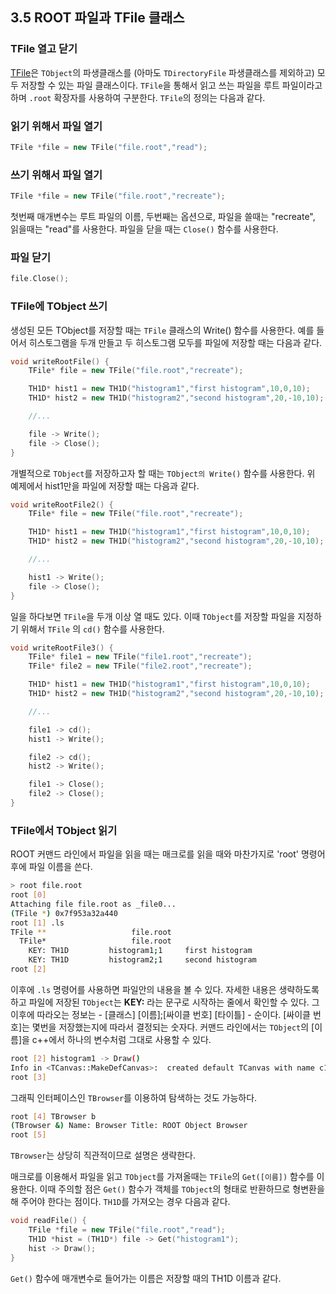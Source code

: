 ## 3.5 ROOT 파일과 TFile 클래스

### TFile 열고 닫기

[TFile](https://root.cern.ch/doc/master/classTFile.html)은 `TObject`의 파생클래스를 (아마도 `TDirectoryFile` 파생클래스를 제외하고) 모두 저장할 수 있는 파일 클래스이다.  `TFile`을 통해서 읽고 쓰는 파일을 루트 파일이라고 하며 `.root` 확장자를 사용하여 구분한다.  `TFile`의 정의는 다음과 같다.

### 읽기 위해서 파일 열기
```c++
TFile *file = new TFile("file.root","read");
```

### 쓰기 위해서 파일 열기
```c++
TFile *file = new TFile("file.root","recreate");
```
첫번째 매개변수는 루트 파일의 이름, 두번째는 옵션으로, 파일을 쓸때는 "recreate", 읽을때는 "read"를 사용한다.  파일을 닫을 때는 `Close()` 함수를 사용한다.

### 파일 닫기

```c++
file.Close();
```

### TFile에 TObject 쓰기

생성된 모든 TObject를 저장할 때는 `TFile` 클래스의 Write() 함수를 사용한다. 예를 들어서 히스토그램을 두개 만들고 두 히스토그램 모두를 파일에 저장할 때는 다음과 같다.

```c++
void writeRootFile() {
    TFile* file = new TFile("file.root","recreate");

    TH1D* hist1 = new TH1D("histogram1","first histogram",10,0,10);
    TH1D* hist2 = new TH1D("histogram2","second histogram",20,-10,10);

    //...

    file -> Write();
    file -> Close();
}
```

개별적으로 `TObject`를 저장하고자 할 때는 `TObject의 Write()` 함수를 사용한다.  위 예제에서 hist1만을 파일에 저장할 때는 다음과 같다.

```c++
void writeRootFile2() {
    TFile* file = new TFile("file.root","recreate");

    TH1D* hist1 = new TH1D("histogram1","first histogram",10,0,10);
    TH1D* hist2 = new TH1D("histogram2","second histogram",20,-10,10);

    //...

    hist1 -> Write();
    file -> Close();
}
```

일을 하다보면 `TFile`을 두개 이상 열 때도 있다.  이때 `TObject`를 저장할 파일을 지정하기 위해서 `TFile` 의 `cd()` 함수를 사용한다.

```c++
void writeRootFile3() {
    TFile* file1 = new TFile("file1.root","recreate");
    TFile* file2 = new TFile("file2.root","recreate");

    TH1D* hist1 = new TH1D("histogram1","first histogram",10,0,10);
    TH1D* hist2 = new TH1D("histogram2","second histogram",20,-10,10);

    //...

    file1 -> cd();
    hist1 -> Write();

    file2 -> cd();
    hist2 -> Write();

    file1 -> Close();
    file2 -> Close();
}
```

### TFile에서 TObject 읽기

ROOT 커맨드 라인에서 파일을 읽을 때는 매크로를 읽을 때와 마찬가지로 'root' 명령어 후에 파일 이름을 쓴다.

```bash
> root file.root
root [0]
Attaching file file.root as _file0...
(TFile *) 0x7f953a32a440
root [1] .ls
TFile **                   file.root
  TFile*                   file.root
    KEY: TH1D         histogram1;1     first histogram
    KEY: TH1D         histogram2;1     second histogram
root [2]
```
이후에 `.ls` 명령어를 사용하면 파일안의 내용을 볼 수 있다.  자세한 내용은 생략하도록 하고 파일에 저장된 `TObject`는 **KEY:** 라는 문구로 시작하는 줄에서 확인할 수 있다.  그 이후에 따라오는 정보는 - [클래스] [이름];[싸이클 번호] [타이틀] - 순이다.  [싸이클 번호]는 몇번을 저장했는지에 따라서 결정되는 숫자다.  커맨드 라인에서는 `TObject`의 [이름]을 c++에서 하나의 변수처럼 그대로 사용할 수 있다.

```bash
root [2] histogram1 -> Draw()
Info in <TCanvas::MakeDefCanvas>:  created default TCanvas with name c1
root [3]
```

그래픽 인터페이스인 `TBrowser`를 이용하여 탐색하는 것도 가능하다.

```bash
root [4] TBrowser b
(TBrowser &) Name: Browser Title: ROOT Object Browser
root [5]
```
`TBrowser`는 상당히 직관적이므로 설명은 생략한다.

매크로를 이용해서 파일을 읽고 `TObject`를 가져올때는 `TFile`의 `Get([이름])` 함수를 이용한다.  이때 주의할 점은 `Get()` 함수가 객체를 `TObject`의 형태로 반환하므로 형변환을 해 주어야 한다는 점이다.  `TH1D`를 가져오는 경우 다음과 같다.

```c++
void readFile() {
    TFile *file = new TFile("file.root","read");
    TH1D *hist = (TH1D*) file -> Get("histogram1");
    hist -> Draw();
}
```
`Get()` 함수에 매개변수로 들어가는 이름은 저장할 때의 TH1D 이름과 같다.
